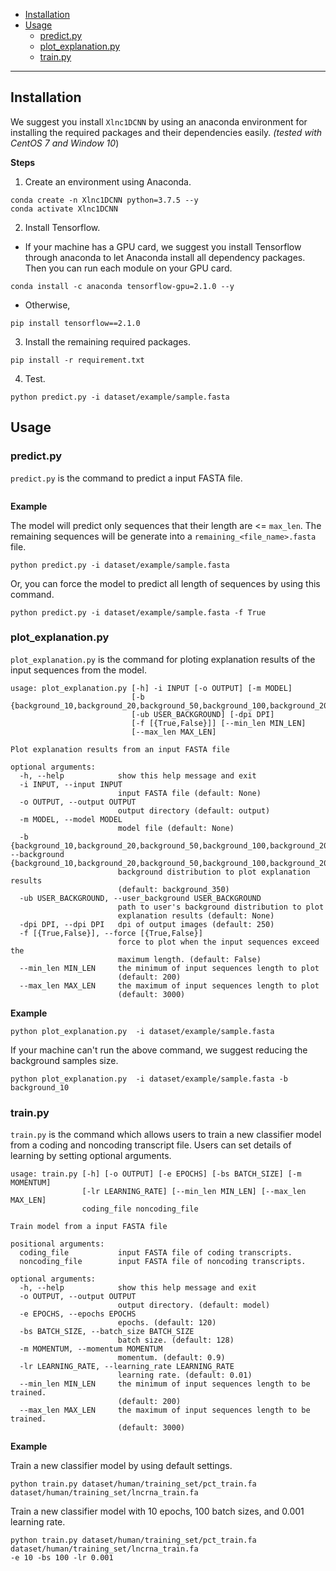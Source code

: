 - [Installation](#Installation)
- [Usage](#Usage)
  - [predict.py](#predict.py)
  - [plot_explanation.py](#plot_explanation.py)
  - [train.py](#train.py)

---
## Installation

We suggest you install `Xlnc1DCNN` by using an anaconda environment for installing the required packages and their dependencies easily. *(tested with CentOS 7 and Window 10*)

**Steps**
1. Create an environment using Anaconda.
```
conda create -n Xlnc1DCNN python=3.7.5 --y
conda activate Xlnc1DCNN
```
2. Install Tensorflow. 
- If your machine has a GPU card, we suggest you install Tensorflow through anaconda to let Anaconda install all dependency packages. Then you can run each module on your GPU card.
```
conda install -c anaconda tensorflow-gpu=2.1.0 --y
```
- Otherwise,

```
pip install tensorflow==2.1.0
```

3. Install the remaining required packages.

```
pip install -r requirement.txt
```

4. Test.
```
python predict.py -i dataset/example/sample.fasta
```


## Usage

### predict.py

`predict.py` is the command to predict a input FASTA file.


```

```

**Example**

The model will predict only sequences that their length are <= `max_len`. The remaining 
sequences will be generate into a `remaining_<file_name>.fasta` file.
```
python predict.py -i dataset/example/sample.fasta
```

Or, you can force the model to predict all length of sequences by using this command.
```
python predict.py -i dataset/example/sample.fasta -f True
```

### plot_explanation.py 

`plot_explanation.py` is the command for ploting explanation results of 
the input sequences from the model.
```
usage: plot_explanation.py [-h] -i INPUT [-o OUTPUT] [-m MODEL]
                           [-b {background_10,background_20,background_50,background_100,background_200,background_350,background_500}]
                           [-ub USER_BACKGROUND] [-dpi DPI]
                           [-f [{True,False}]] [--min_len MIN_LEN]
                           [--max_len MAX_LEN]

Plot explanation results from an input FASTA file

optional arguments:
  -h, --help            show this help message and exit
  -i INPUT, --input INPUT
                        input FASTA file (default: None)
  -o OUTPUT, --output OUTPUT
                        output directory (default: output)
  -m MODEL, --model MODEL
                        model file (default: None)
  -b {background_10,background_20,background_50,background_100,background_200,background_350,background_500}, --background {background_10,background_20,background_50,background_100,background_200,background_350,background_500}
                        background distribution to plot explanation results
                        (default: background_350)
  -ub USER_BACKGROUND, --user_background USER_BACKGROUND
                        path to user's background distribution to plot
                        explanation results (default: None)
  -dpi DPI, --dpi DPI   dpi of output images (default: 250)
  -f [{True,False}], --force [{True,False}]
                        force to plot when the input sequences exceed the
                        maximum length. (default: False)
  --min_len MIN_LEN     the minimum of input sequences length to plot
                        (default: 200)
  --max_len MAX_LEN     the maximum of input sequences length to plot
                        (default: 3000)
```
**Example**
```
python plot_explanation.py  -i dataset/example/sample.fasta
```
If your machine can't run the above command, we suggest reducing the background samples size.

```
python plot_explanation.py  -i dataset/example/sample.fasta -b background_10
```

### train.py

`train.py` is the command which allows users to train a new classifier model from a coding and noncoding transcript file. Users can set details of learning by setting optional arguments.

```
usage: train.py [-h] [-o OUTPUT] [-e EPOCHS] [-bs BATCH_SIZE] [-m MOMENTUM]
                [-lr LEARNING_RATE] [--min_len MIN_LEN] [--max_len MAX_LEN]
                coding_file noncoding_file

Train model from a input FASTA file

positional arguments:
  coding_file           input FASTA file of coding transcripts.
  noncoding_file        input FASTA file of noncoding transcripts.

optional arguments:
  -h, --help            show this help message and exit
  -o OUTPUT, --output OUTPUT
                        output directory. (default: model)
  -e EPOCHS, --epochs EPOCHS
                        epochs. (default: 120)
  -bs BATCH_SIZE, --batch_size BATCH_SIZE
                        batch size. (default: 128)
  -m MOMENTUM, --momentum MOMENTUM
                        momentum. (default: 0.9)
  -lr LEARNING_RATE, --learning_rate LEARNING_RATE
                        learning rate. (default: 0.01)
  --min_len MIN_LEN     the minimum of input sequences length to be trained.
                        (default: 200)
  --max_len MAX_LEN     the maximum of input sequences length to be trained.
                        (default: 3000)
```

**Example**

Train a new classifier model by using default settings.
```
python train.py dataset/human/training_set/pct_train.fa dataset/human/training_set/lncrna_train.fa 
```
Train a new classifier model with 10 epochs, 100 batch sizes, and 0.001 learning rate.
```
python train.py dataset/human/training_set/pct_train.fa dataset/human/training_set/lncrna_train.fa 
-e 10 -bs 100 -lr 0.001
```